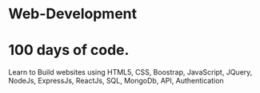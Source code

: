# Web-Development
# 100 days of code. 

Learn to Build websites using HTML5, CSS, Boostrap, JavaScript, JQuery, NodeJs, ExpressJs, ReactJs, SQL, MongoDb, API, Authentication

